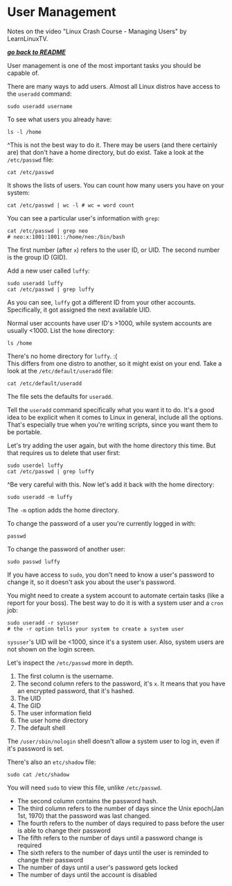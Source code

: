 # User Management

Notes on the video "Linux Crash Course - Managing Users" by LearnLinuxTV.

[***go back to README***](/README.md)  

User management is one of the most important tasks you should be capable of.

There are many ways to add users. Almost all Linux distros have access to the 
`useradd` command:

    sudo useradd username

To see what users you already have:

    ls -l /home

^This is not the best way to do it. There may be users (and there certainly
are) that don't have a home directory, but do exist. Take a look at the
`/etc/passwd` file:

    cat /etc/passwd 

It shows the lists of users. You can count how many users you have on your
system:

    cat /etc/passwd | wc -l # wc = word count

You can see a particular user's information with `grep`:

    cat /etc/passwd | grep neo
    # neo:x:1001:1001::/home/neo:/bin/bash

The first number (after `x`) refers to the user ID, or UID. The second number
is the group ID (GID).

Add a new user called `luffy`:

    sudo useradd luffy
    cat /etc/passwd | grep luffy

As you can see, `luffy` got a different ID from your other accounts.
Specifically, it got assigned the next available UID. 

Normal user accounts have user ID's >1000, while system accounts are usually
<1000. List the `home` directory:

    ls /home

There's no home directory for `luffy`. :(  
This differs from one distro to another, so it might exist on your end. Take a 
look at the `/etc/default/useradd` file:

    cat /etc/default/useradd

The file sets the defaults for `useradd`.

Tell the `useradd` command specifically what you want it to do. It's a good
idea to be explicit when it comes to Linux in general, include all the options.
That's especially true when you're writing scripts, since you want them to be
portable.

Let's try adding the user again, but with the home directory this time. But
that requires us to delete that user first:

    sudo userdel luffy
    cat /etc/passwd | grep luffy

^Be very careful with this. Now let's add it back with the home directory:

    sudo useradd -m luffy

The `-m` option adds the home directory. 

To change the password of a user you're currently logged in with:

    passwd

To change the password of another user:

    sudo passwd luffy

If you have access to `sudo`, you don't need to know a user's password to
change it, so it doesn't ask you about the user's password. 

You might need to create a system account to automate certain tasks (like a
report for your boss). The best way to do it is with a system user and a `cron`
job:

    sudo useradd -r sysuser
    # the -r option tells your system to create a system user

`sysuser`'s UID will be <1000, since it's a system user. Also, system users are
not shown on the login screen. 

Let's inspect the `/etc/passwd` more in depth. 
1. The first column is the username.
1. The second column refers to the password, it's `x`. It means that you have an
  encrypted password, that it's hashed.
1. The UID
1. The GID
1. The user information field
1. The user home directory
1. The default shell

The `/user/sbin/nologin` shell doesn't allow a system user to log in, even if
it's password is set.

There's also an `etc/shadow` file:

    sudo cat /etc/shadow

You will need `sudo` to view this file, unlike `/etc/passwd`.

- The second column contains the password hash. 
- The third column refers to the number of days since the Unix epoch(Jan 1st,
  1970) that the password was last changed. 
- The fourth refers to the number of days required to pass before the user is
  able to change their password
- The fifth refers to the number of days until a password change is required
- The sixth refers to the number of days until the user is reminded to change
  their password
- The number of days until a user's password gets locked
- The number of days until the account is disabled
